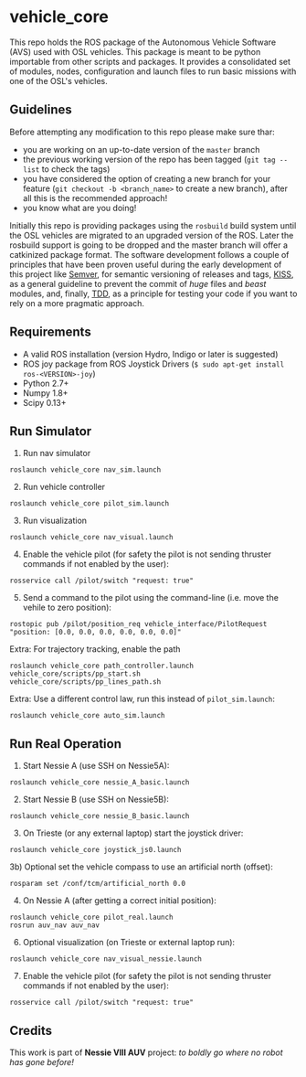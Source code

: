 vehicle_core
============

This repo holds the ROS package of the Autonomous Vehicle Software (AVS) used with OSL vehicles. This package is
meant to be python importable from other scripts and packages. It provides a consolidated set of modules, nodes,
configuration and launch files to run basic missions with one of the OSL's vehicles.

Guidelines
----------

Before attempting any modification to this repo please make sure thar:
  - you are working on an up-to-date version of the `master` branch
  - the previous working version of the repo has been tagged (`git tag --list` to check the tags)
  - you have considered the option of creating a new branch for your feature (`git checkout -b <branch_name>` to create a new branch), after all this is the recommended approach!
  - you know what are you doing!
  
Initially this repo is providing packages using the `rosbuild` build system until the OSL vehicles are migrated to an
 upgraded version of the ROS. Later the rosbuild support is going to be dropped and the master branch will offer a
 catkinized package format. The software development follows a couple of principles that have been proven useful
 during the early development of this project like [Semver][semver], for semantic versioning of releases and tags,
 [KISS][kiss], as a general guideline to prevent the commit of _huge_ files and _beast_ modules, and, finally,
 [TDD][tdd], as a principle for testing your code if you want to rely on a more pragmatic approach.

Requirements
------------
  - A valid ROS installation (version Hydro, Indigo or later is suggested)
  - ROS joy package from ROS Joystick Drivers (`$ sudo apt-get install ros-<VERSION>-joy`)
  - Python 2.7+
  - Numpy 1.8+
  - Scipy 0.13+

Run Simulator
---

1) Run nav simulator
  ```
  roslaunch vehicle_core nav_sim.launch
  ```

2) Run vehicle controller
  ```
  roslaunch vehicle_core pilot_sim.launch
  ```

3) Run visualization
  ```
  roslaunch vehicle_core nav_visual.launch
  ```
  
4) Enable the vehicle pilot (for safety the pilot is not sending thruster commands if not enabled by the user):
  ```
  rosservice call /pilot/switch "request: true"
  ```
  
5) Send a command to the pilot using the command-line (i.e. move the vehile to zero position):
  ```
  rostopic pub /pilot/position_req vehicle_interface/PilotRequest "position: [0.0, 0.0, 0.0, 0.0, 0.0, 0.0]"
  ```

Extra: For trajectory tracking, enable the path
  ```
  roslaunch vehicle_core path_controller.launch
  vehicle_core/scripts/pp_start.sh
  vehicle_core/scripts/pp_lines_path.sh
  ```
  
Extra: Use a different control law, run this instead of `pilot_sim.launch`:
  ```
  roslaunch vehicle_core auto_sim.launch
  ```
  
Run Real Operation
---
1) Start Nessie A (use SSH on Nessie5A):
  ```
  roslaunch vehicle_core nessie_A_basic.launch
  ```
  
2) Start Nessie B (use SSH on Nessie5B):
  ```
  roslaunch vehicle_core nessie_B_basic.launch
  ```
  
3) On Trieste (or any external laptop) start the joystick driver:
  ```
  roslaunch vehicle_core joystick_js0.launch
  ```
  
3b) Optional set the vehicle compass to use an artificial north (offset):
  ```
  rosparam set /conf/tcm/artificial_north 0.0
  ```
  
4) On Nessie A (after getting a correct initial position):
  ```
  roslaunch vehicle_core pilot_real.launch
  rosrun auv_nav auv_nav
  ```

6) Optional visualization (on Trieste or external laptop run):
  ```
  roslaunch vehicle_core nav_visual_nessie.launch
  ```
  
7) Enable the vehicle pilot (for safety the pilot is not sending thruster commands if not enabled by the user):
  ```
  rosservice call /pilot/switch "request: true"
  ```


Credits
-------

This work is part of **Nessie VIII AUV** project: *to boldly go where no robot has gone before!*


[semver]: http://semver.org/
[kiss]: http://en.wikipedia.org/wiki/KISS_principle
[tdd]: http://en.wikipedia.org/wiki/Test-driven_development
[solid]: http://en.wikipedia.org/wiki/SOLID_(object-oriented_design)
